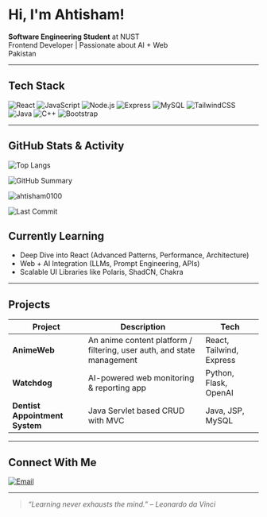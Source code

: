 # Hi, I'm Ahtisham! 

 **Software Engineering Student** at NUST  
 Frontend Developer | Passionate about AI + Web  
 Pakistan 

---

##  Tech Stack

![React](https://img.shields.io/badge/-React-61DAFB?style=flat&logo=react&logoColor=black)
![JavaScript](https://img.shields.io/badge/-JavaScript-F7DF1E?style=flat&logo=javascript&logoColor=black)
![Node.js](https://img.shields.io/badge/-Node.js-339933?style=flat&logo=node.js&logoColor=white)
![Express](https://img.shields.io/badge/-Express-000000?style=flat&logo=express&logoColor=white)
![MySQL](https://img.shields.io/badge/-MySQL-4479A1?style=flat&logo=mysql&logoColor=white)
![TailwindCSS](https://img.shields.io/badge/-TailwindCSS-38B2AC?style=flat&logo=tailwind-css&logoColor=white)
![Java](https://img.shields.io/badge/-Java-007396?style=flat&logo=java&logoColor=white)
![C++](https://img.shields.io/badge/-C++-00599C?style=flat&logo=c%2B%2B&logoColor=white)
![Bootstrap](https://img.shields.io/badge/-Bootstrap-7952B3?style=flat&logo=bootstrap&logoColor=white)

---

##  GitHub Stats & Activity

![Top Langs](https://github-readme-stats.vercel.app/api/top-langs/?username=ahtisham0100&layout=compact&theme=radical)


![GitHub Summary](https://github-profile-summary-cards.vercel.app/api/cards/profile-details?username=ahtisham0100&theme=github)


<!--
<div><img align="center" src="https://github-readme-stats.vercel.app/api/top-langs/?username=ahtisham0100&layout=compact&hide=html" alt="ahtisham0100"></div>
-->

<div><img align="center" src="https://github-readme-stats.vercel.app/api?username=ahtisham0100&show_icons=true" alt="ahtisham0100" /></div>

![Last Commit](https://img.shields.io/github/last-commit/ahtisham0100/your-repo-name?style=flat-square)

## Currently Learning

- Deep Dive into React (Advanced Patterns, Performance, Architecture)
- Web + AI Integration (LLMs, Prompt Engineering, APIs)
- Scalable UI Libraries like Polaris, ShadCN, Chakra

---

##  Projects

| Project | Description | Tech |
|--------|-------------|------|
| **AnimeWeb** | An anime content platform / filtering, user auth, and state management | React, Tailwind, Express |
| **Watchdog** | AI-powered web monitoring & reporting app | Python, Flask, OpenAI |
| **Dentist Appointment System** | Java Servlet based CRUD with MVC | Java, JSP, MySQL |

---

## Connect With Me

[![Email](https://img.shields.io/badge/-Email-D14836?style=flat&logo=gmail&logoColor=white)](mailto:ahtisham0100@gmail.com)

---

> _“Learning never exhausts the mind.” – Leonardo da Vinci_
